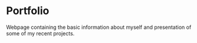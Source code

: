# Portfolio

Webpage containing the basic information about myself and presentation of some of my recent projects.
